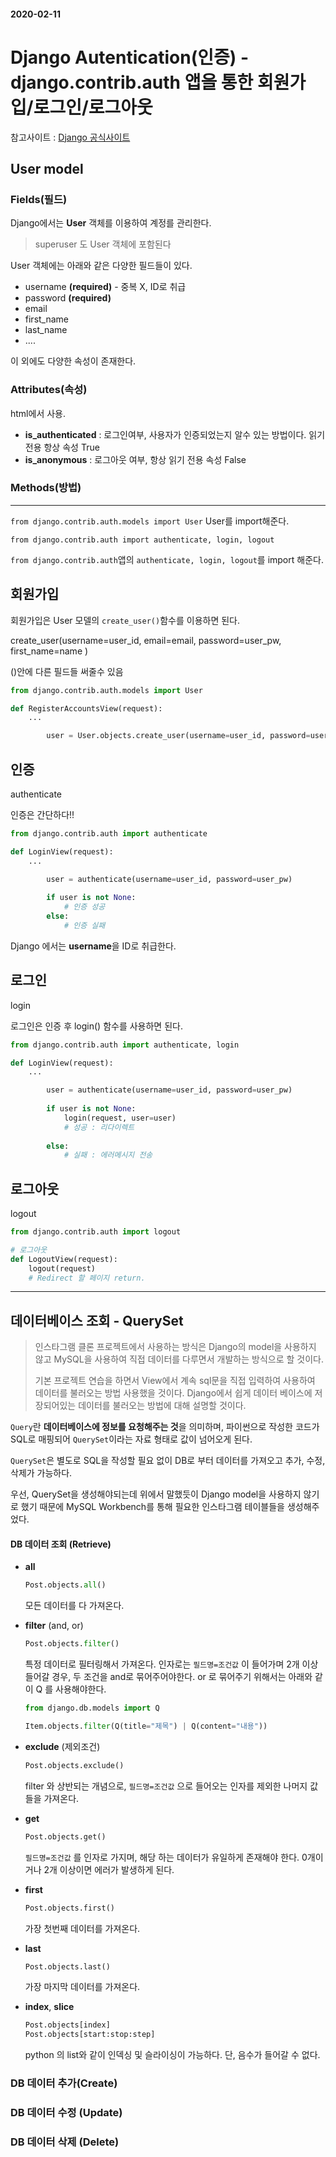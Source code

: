 #### 2020-02-11

#  Django Autentication(인증) - django.contrib.auth 앱을 통한 회원가입/로그인/로그아웃

참고사이트 : [Django 공식사이트](https://docs.djangoproject.com/en/2.2/ref/contrib/auth/)

## User model

### Fields(필드)

Django에서는 **User** 객체를 이용하여 계정를 관리한다.

> superuser 도 User 객체에 포함된다

User 객체에는 아래와 같은 다양한 필드들이 있다.

- username **(required)** - 중복 X, ID로 취급
- password **(required)**
- email
- first_name
- last_name
- ....

이 외에도 다양한 속성이 존재한다. 

### Attributes(속성) 

html에서 사용.

- **is_authenticated** : 로그인여부, 사용자가 인증되었는지 알수 있는 방법이다.  읽기 전용 항상 속성 True
- **is_anonymous** : 로그아웃 여부, 항상 읽기 전용 속성 False

### Methods(방법)



-----

`from django.contrib.auth.models import User` User를 import해준다.

`from django.contrib.auth import authenticate, login, logout`  

`from django.contrib.auth`앱의 `authenticate, login, logout`를 import 해준다.

## 회원가입

회원가입은 User 모델의 `create_user()`함수를 이용하면 된다.

create_user(username=user_id, email=email, password=user_pw, first_name=name )

()안에 다른 필드들 써줄수 있음

```python
from django.contrib.auth.models import User

def RegisterAccountsView(request):
    ...

		user = User.objects.create_user(username=user_id, password=user_pw, email=email, first_name=name)
```

## 인증

authenticate

인증은 간단하다!! 

```python
from django.contrib.auth import authenticate

def LoginView(request):
    ...

		user = authenticate(username=user_id, password=user_pw)
        
        if user is not None:
    		# 인증 성공
		else:
    		# 인증 실패
```

Django 에서는 **username**을 ID로 취급한다.

## 로그인

login

로그인은 인증 후 login() 함수를 사용하면 된다.

```python
from django.contrib.auth import authenticate, login

def LoginView(request):
    ...

		user = authenticate(username=user_id, password=user_pw)
        
        if user is not None:
    		login(request, user=user)
            # 성공 : 리다이렉트
			
    	else:
  	      	# 실패 : 에러메시지 전송
```

## 로그아웃

logout

```python
from django.contrib.auth import logout

# 로그아웃
def LogoutView(request):
	logout(request)
    # Redirect 할 페이지 return.
```





----

## 데이터베이스 조회 - QuerySet

> 인스타그램 클론 프로젝트에서 사용하는 방식은 Django의 model을 사용하지 않고 MySQL을 사용하여 직접 데이터를 다루면서 개발하는 방식으로 할 것이다.
>
> 기본 프로젝트 연습을 하면서 View에서 계속 sql문을 직접 입력하여 사용하여 데이터를 불러오는 방법 사용했을 것이다. Django에서 쉽게 데이터 베이스에 저장되어있는 데이터를 불러오는 방법에 대해 설명할 것이다.

`Query`란 **데이터베이스에 정보를 요청해주는 것**을 의미하며, 파이썬으로 작성한 코드가 SQL로 매핑되어 `QuerySet`이라는 자료 형태로 값이 넘어오게 된다.  

`QuerySet`은 별도로 SQL을 작성할 필요 없이 DB로 부터 데이터를 가져오고 추가, 수정, 삭제가 가능하다.

우선, QuerySet을 생성해야되는데 위에서 말했듯이 Django model을 사용하지 않기로 했기 때문에 MySQL Workbench를 통해 필요한 인스타그램 테이블들을  생성해주었다.

#### DB 데이터 조회 (Retrieve)

- **all**

  ```python
  Post.objects.all()
  ```

  모든 데이터를 다 가져온다.

- **filter** (and, or)

  ```python
  Post.objects.filter()
  ```

  특정 데이터로 필터링해서 가져온다. 인자로는 `필드명=조건값` 이 들어가며 2개 이상 들어갈 경우, 두 조건을 and로 묶어주어야한다. or 로 묶어주기 위해서는 아래와 같이 Q 를 사용해야한다.

  ```python
  from django.db.models import Q
  
  Item.objects.filter(Q(title="제목") | Q(content="내용"))
  ```

- **exclude** (제외조건)

  ```python
  Post.objects.exclude()
  ```

  filter 와 상반되는 개념으로, `필드명=조건값` 으로 들어오는 인자를 제외한 나머지 값들을 가져온다.

- **get**

  ```python
  Post.objects.get()
  ```

  `필드명=조건값` 를 인자로 가지며, 해당 하는 데이터가 유일하게 존재해야 한다. 0개이거나 2개 이상이면 에러가 발생하게 된다.

- **first**

  ```python
  Post.objects.first()
  ```

  가장 첫번째 데이터를 가져온다.

- **last**

  ```python
  Post.objects.last()
  ```

  가장 마지막 데이터를 가져온다.

- **index**, **slice**

  ```python
  Post.objects[index]
  Post.objects[start:stop:step]
  ```

  python 의 list와 같이 인덱싱 및 슬라이싱이 가능하다. 단, 음수가 들어갈 수 없다.



### DB 데이터 추가(Create)



### DB 데이터 수정 (Update)



### DB 데이터 삭제 (Delete)




